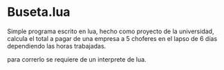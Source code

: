 # Buseta.lua

Simple programa escrito en lua, hecho como proyecto de la universidad, calcula el total a pagar de una empresa a 5 choferes en el lapso de 6 días dependiendo las horas trabajadas.

para correrlo se requiere de un interprete de lua.
